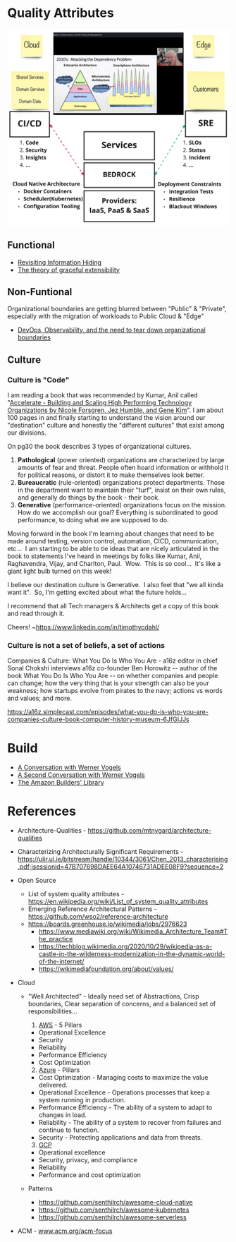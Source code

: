 # Quality Attributes

[![Bedrock](https://github.com/ankumar/Architecture/blob/main/images/Bedrock.jpg)](https://www.infoq.com/presentations/six-decades-software-engineering/)

## Functional

* [Revisiting Information Hiding](https://link.springer.com/chapter/10.1007%2F978-3-642-22655-7_8)
* [The theory of graceful extensibility](https://link.springer.com/article/10.1007/s10669-018-9708-3)

## Non-Funtional

Organizational boundaries are getting blurred between "Public" & "Private", especially with the migration of workloads to Public Cloud & "Edge"

* [DevOps, Observability, and the need to tear down organizational boundaries](https://medium.com/lightstephq/devops-observability-and-the-need-to-tear-down-organizational-boundaries-f5d25755ff3a)

## Culture

### Culture is "Code"
 
I am reading a book that was recommended by Kumar, Anil called "[Accelerate - Building and Scaling High Performing Technology Organizations by Nicole Forsgren, Jez Humble, and Gene Kim](https://www.amazon.com/Accelerate-Software-Performing-Technology-Organizations/dp/1942788339/)".  I am about 100 pages in and finally starting to understand the vision around our "destination" culture and honestly the "different cultures" that exist among our divisions.  
 
On pg30 the book describes 3 types of organizational cultures.
 
1. **Pathological** (power oriented) organizations are characterized by large amounts of fear and threat.  People often hoard information or withhold it for political reasons, or distort it to make themselves look better.
2. **Bureaucratic** (rule-oriented) organizations protect departments.  Those in the department want to maintain their "turf", insist on their own rules, and generally do things by the book - their book.
3. **Generative** (performance-oriented) organizations focus on the mission.  How do we accomplish our goal?  Everything is subordinated to good performance, to doing what we are supposed to do.

Moving forward in the book I'm learning about changes that need to be made around testing, version control, automation, CICD, communication, etc...  I am starting to be able to tie ideas that are nicely articulated in the book to statements I've heard in meetings by folks like Kumar, Anil, Raghavendra, Vijay, and Charlton, Paul.  Wow.  This is so cool...  It's like a giant light bulb turned on this week!

I believe our destination culture is Generative.  I also feel that "we all kinda want it".  So, I'm getting excited about what the future holds...

I recommend that all Tech managers & Architects get a copy of this book and read through it.

Cheers!  ~https://www.linkedin.com/in/timothycdahl/

### Culture is not a set of beliefs, a set of actions
 
Companies & Culture: What You Do Is Who You Are - a16z editor in chief Sonal Chokshi interviews a16z co-founder Ben Horowitz -- author of the book What You Do Is Who You Are -- on whether companies and people can change; how the very thing that is your strength can also be your weakness; how startups evolve from pirates to the navy; actions vs words and values; and more.
 
https://a16z.simplecast.com/episodes/what-you-do-is-who-you-are-companies-culture-book-computer-history-museum-6JfGIJJs

# Build

* [A Conversation with Werner Vogels](https://queue.acm.org/detail.cfm?id=1142065)
* [A Second Conversation with Werner Vogels](https://queue.acm.org/detail.cfm?id=3434573)
* [The Amazon Builders' Library](https://aws.amazon.com/builders-library/)

# References

* Architecture-Qualities - https://github.com/mtnygard/architecture-qualities

* Characterizing Architecturally Significant Requirements - https://ulir.ul.ie/bitstream/handle/10344/3061/Chen_2013_characterising.pdf;jsessionid=47B707698DAEE64A10746731ADEE08F9?sequence=2

* Open Source
  * List of system quality attributes - https://en.wikipedia.org/wiki/List_of_system_quality_attributes
  * Emerging Reference Architectural Patterns - https://github.com/wso2/reference-architecture
  * https://boards.greenhouse.io/wikimedia/jobs/2976623
    * https://www.mediawiki.org/wiki/Wikimedia_Architecture_Team#The_practice
    * https://techblog.wikimedia.org/2020/10/29/wikipedia-as-a-castle-in-the-wilderness-modernization-in-the-dynamic-world-of-the-internet/ 
    * https://wikimediafoundation.org/about/values/

* Cloud 

    * "Well Architected" - Ideally need set of Abstractions, Crisp boundaries, Clear separation of concerns, and a balanced set of responsibilities...

      1. [AWS](https://aws.amazon.com/architecture/) - 5 Pillars
        * Operational Excellence
        * Security
        * Reliability
        * Performance Efficiency
        * Cost Optimization

      2. [Azure](https://azure.microsoft.com/en-us/blog/introducing-the-microsoft-azure-wellarchitected-framework/) - Pillars
        * Cost Optimization	- Managing costs to maximize the value delivered.
        * Operational Excellence	- Operations processes that keep a system running in production.
        * Performance Efficiency	- The ability of a system to adapt to changes in load.
        * Reliability	- The ability of a system to recover from failures and continue to function.
        * Security	- Protecting applications and data from threats.

      3. [GCP](https://cloud.google.com/architecture/framework)
        * Operational excellence
        * Security, privacy, and compliance
        * Reliability
        * Performance and cost optimization

    * Patterns
        * https://github.com/senthilrch/awesome-cloud-native
        * https://github.com/senthilrch/awesome-kubernetes
        * https://github.com/senthilrch/awesome-serverless

* ACM - www.acm.org/acm-focus



